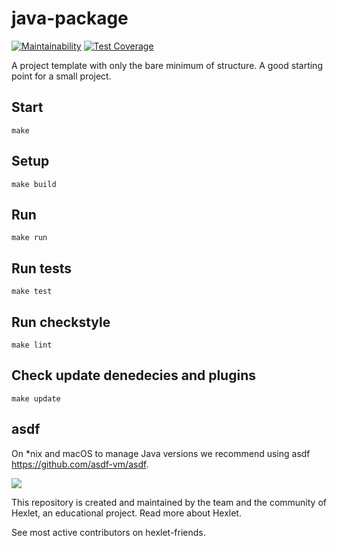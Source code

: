 # java-package

[![Maintainability](https://api.codeclimate.com/v1/badges/74e8f67089382adaf04c/maintainability)](https://codeclimate.com/github/EvgeniusV/project1/maintainability) [![Test Coverage](https://api.codeclimate.com/v1/badges/74e8f67089382adaf04c/test_coverage)](https://codeclimate.com/github/EvgeniusV/project1/test_coverage) 


A project template with only the bare minimum of structure. A good starting point for a small project.

## Start

    make

## Setup

    make build

## Run

    make run

## Run tests

    make test

## Run checkstyle

    make lint

## Check update denedecies and plugins

    make update

## asdf

On *nix and macOS to manage Java versions we recommend using asdf https://github.com/asdf-vm/asdf.

![](/home/Evgenius/Documents/hexlet_logo128.png)

This repository is created and maintained by the team and the community of Hexlet, an educational project. Read more about Hexlet.

See most active contributors on hexlet-friends.
